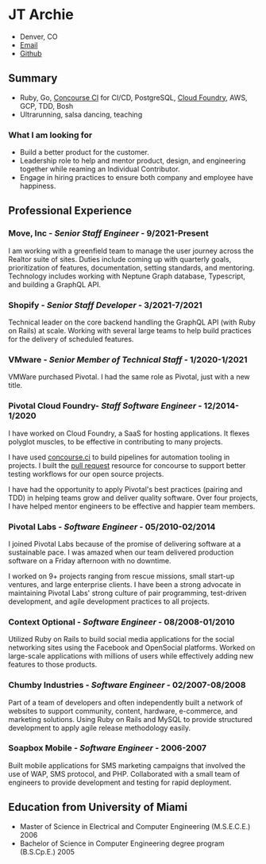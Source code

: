 # JT Archie

- Denver, CO
- [Email](mailto:jtarchie@gmail.com)
- [Github](https://github.com/jtarchie)

## Summary

- Ruby, Go, [Concourse CI](https://concourse.ci) for CI/CD, PostgreSQL,
  [Cloud Foundry](https://cloudfoundry.org), AWS, GCP, TDD, Bosh
- Ultrarunning, salsa dancing, teaching

### What I am looking for

- Build a better product for the customer.
- Leadership role to help and mentor product, design, and engineering together
  while reaming an Individual Contributor.
- Engage in hiring practices to ensure both company and employee have happiness.

## Professional Experience

### Move, Inc - _Senior Staff Engineer_ - **9/2021-Present**

I am working with a greenfield team to manage the user journey across the
Realtor suite of sites. Duties include coming up with quarterly goals,
prioritization of features, documentation, setting standards, and mentoring.
Technology includes working with Neptune Graph database, Typescript, and
building a GraphQL API.

### Shopify - _Senior Staff Developer_ - **3/2021-7/2021**

Technical leader on the core backend handling the GraphQL API (with Ruby on
Rails) at scale. Working with several large teams to help build practices for
the delivery of scheduled features.

### VMware - _Senior Member of Technical Staff_ - **1/2020-1/2021**

VMWare purchased Pivotal. I had the same role as Pivotal, just with a new title.

### Pivotal Cloud Foundry- _Staff Software Engineer_ - **12/2014-1/2020**

I have worked on Cloud Foundry, a SaaS for hosting applications. It flexes
polyglot muscles, to be effective in contributing to many projects.

I have used [concourse.ci](https://concourse.ci) to build pipelines for
automation tooling in projects. I built the
[pull request](https://github.com/jtarchie/pullrequest-resource) resource for
concourse to support better testing workflows for our open source projects.

I have had the opportunity to apply Pivotal's best practices (pairing and TDD)
in helping teams grow and deliver quality software. Over four projects, I have
helped mentor engineers to be effective and happier team members.

### Pivotal Labs - _Software Engineer_ - **05/2010-02/2014**

I joined Pivotal Labs because of the promise of delivering software at a
sustainable pace. I was amazed when our team delivered production software on a
Friday afternoon with no downtime.

I worked on 9+ projects ranging from rescue missions, small start-up ventures,
and large enterprise clients. I have been a strong advocate in maintaining
Pivotal Labs' strong culture of pair programming, test-driven development, and
agile development practices to all projects.

### Context Optional - _Software Engineer_ - **08/2008-01/2010**

Utilized Ruby on Rails to build social media applications for the social
networking sites using the Facebook and OpenSocial platforms. Worked on
large-scale applications with millions of users while effectively adding new
features to those products.

### Chumby Industries - _Software Engineer_ - **02/2007-08/2008**

Part of a team of developers and often independently built a network of websites
to support community, content, hardware, e-commerce, and marketing solutions.
Using Ruby on Rails and MySQL to provide structured development to apply agile
release methodology easily.

### Soapbox Mobile - _Software Engineer_ - **2006-2007**

Built mobile applications for SMS marketing campaigns that involved the use of
WAP, SMS protocol, and PHP. Collaborated with a small team of engineers to
provide development and testing for rapid deployment.

## Education from University of Miami

- Master of Science in Electrical and Computer Engineering (M.S.E.C.E.) 2006
- Bachelor of Science in Computer Engineering degree program (B.S.Cp.E.) 2005
